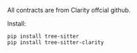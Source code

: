 All contracts are from Clarity offcial github.


Install:

```
pip install tree-sitter
pip install tree-sitter-clarity
````